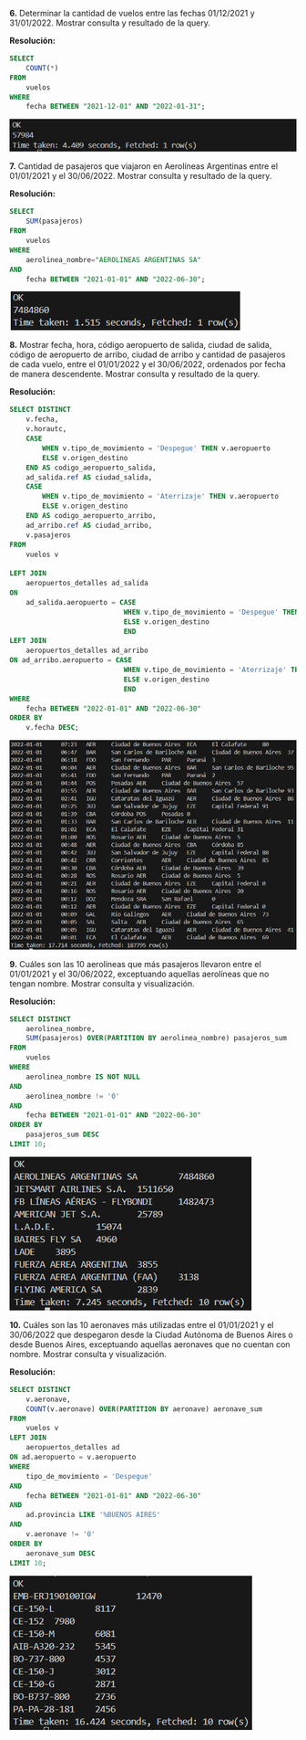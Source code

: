 **6.** Determinar la cantidad de vuelos entre las fechas 01/12/2021 y 31/01/2022. Mostrar consulta y resultado de la query.

**Resolución:** 

```sql
SELECT 
    COUNT(*)
FROM
    vuelos
WHERE
    fecha BETWEEN "2021-12-01" AND "2022-01-31";
```

![img/6_count.png](img/6_count.png)

**7.** Cantidad de pasajeros que viajaron en Aerolíneas Argentinas entre el 01/01/2021 y el 30/06/2022. Mostrar consulta y resultado de la query.

**Resolución:** 

```sql
SELECT 
    SUM(pasajeros)
FROM 
    vuelos
WHERE 
    aerolinea_nombre="AEROLINEAS ARGENTINAS SA"
AND
    fecha BETWEEN "2021-01-01" AND "2022-06-30";
```

![img/7_pasajeros.png](img/7_pasajeros.png)

**8.** Mostrar fecha, hora, código aeropuerto de salida, ciudad de salida, código de aeropuerto de arribo, ciudad de arribo y cantidad de pasajeros de cada vuelo, entre el 01/01/2022 y el 30/06/2022, ordenados por fecha de manera descendente. Mostrar consulta y resultado de la query.

**Resolución:** 

```sql
SELECT DISTINCT
    v.fecha,
    v.horautc,
    CASE 
        WHEN v.tipo_de_movimiento = 'Despegue' THEN v.aeropuerto 
        ELSE v.origen_destino 
    END AS codigo_aeropuerto_salida,
    ad_salida.ref AS ciudad_salida,
    CASE 
        WHEN v.tipo_de_movimiento = 'Aterrizaje' THEN v.aeropuerto 
        ELSE v.origen_destino 
    END AS codigo_aeropuerto_arribo,
    ad_arribo.ref AS ciudad_arribo,
    v.pasajeros
FROM
    vuelos v

LEFT JOIN 
    aeropuertos_detalles ad_salida 
ON 
    ad_salida.aeropuerto = CASE 
                            WHEN v.tipo_de_movimiento = 'Despegue' THEN v.aeropuerto 
                            ELSE v.origen_destino 
                            END
LEFT JOIN 
    aeropuertos_detalles ad_arribo 
ON ad_arribo.aeropuerto = CASE 
                            WHEN v.tipo_de_movimiento = 'Aterrizaje' THEN v.aeropuerto 
                            ELSE v.origen_destino 
                            END
WHERE
    fecha BETWEEN "2022-01-01" AND "2022-06-30"
ORDER BY
    v.fecha DESC;
```
![img/8_origen_destino.png](img/8_origen_destino.png)

**9.** Cuáles son las 10 aerolíneas que más pasajeros llevaron entre el 01/01/2021 y el 30/06/2022, exceptuando aquellas aerolíneas que no tengan nombre. Mostrar consulta y visualización.

**Resolución:** 

```sql
SELECT DISTINCT 
    aerolinea_nombre,
    SUM(pasajeros) OVER(PARTITION BY aerolinea_nombre) pasajeros_sum
FROM 
    vuelos
WHERE 
    aerolinea_nombre IS NOT NULL
AND
    aerolinea_nombre != '0'
AND
    fecha BETWEEN "2021-01-01" AND "2022-06-30"
ORDER BY 
    pasajeros_sum DESC
LIMIT 10;
```

![img/9_top_sum_pasajeros.png](img/9_top_sum_pasajeros.png)

**10.** Cuáles son las 10 aeronaves más utilizadas entre el 01/01/2021 y el 30/06/2022 que despegaron desde la Ciudad Autónoma de Buenos Aires o desde Buenos Aires, exceptuando aquellas aeronaves que no cuentan con nombre. Mostrar consulta y visualización.

**Resolución:** 

```sql
SELECT DISTINCT
    v.aeronave,
    COUNT(v.aeronave) OVER(PARTITION BY aeronave) aeronave_sum
FROM
    vuelos v
LEFT JOIN
    aeropuertos_detalles ad
ON ad.aeropuerto = v.aeropuerto
WHERE 
    tipo_de_movimiento = 'Despegue'
AND
    fecha BETWEEN "2021-01-01" AND "2022-06-30"
AND 
    ad.provincia LIKE '%BUENOS AIRES' 
AND
    v.aeronave != '0'
ORDER BY 
    aeronave_sum DESC
LIMIT 10;
```

![img/10_aeronaves.png](img/10_aeronaves.png)